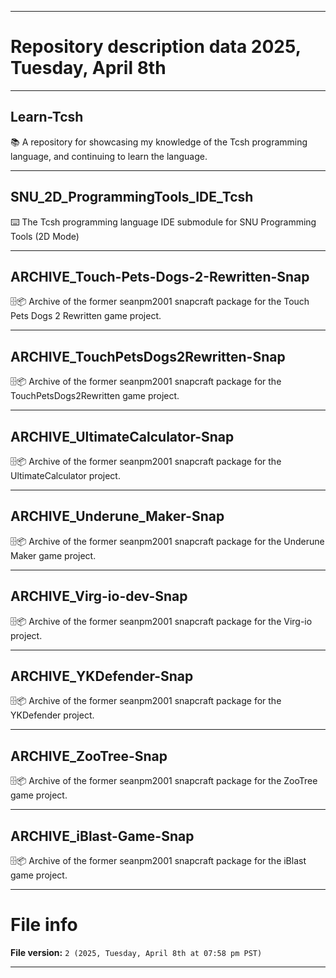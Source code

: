 
***

# Repository description data 2025, Tuesday, April 8th

---

## Learn-Tcsh

📚️ A repository for showcasing my knowledge of the Tcsh programming language, and continuing to learn the language. 

---

## SNU_2D_ProgrammingTools_IDE_Tcsh

⌨️ The Tcsh programming language IDE submodule for SNU Programming Tools (2D Mode)

---

## ARCHIVE_Touch-Pets-Dogs-2-Rewritten-Snap

🗄️📦️ Archive of the former seanpm2001 snapcraft package for the Touch Pets Dogs 2 Rewritten game project.

---

## ARCHIVE_TouchPetsDogs2Rewritten-Snap

🗄️📦️ Archive of the former seanpm2001 snapcraft package for the TouchPetsDogs2Rewritten game project.

---

## ARCHIVE_UltimateCalculator-Snap

🗄️📦️ Archive of the former seanpm2001 snapcraft package for the UltimateCalculator project.

---

## ARCHIVE_Underune_Maker-Snap

🗄️📦️ Archive of the former seanpm2001 snapcraft package for the Underune Maker game project.

---

## ARCHIVE_Virg-io-dev-Snap

🗄️📦️ Archive of the former seanpm2001 snapcraft package for the Virg-io project.

---

## ARCHIVE_YKDefender-Snap

🗄️📦️ Archive of the former seanpm2001 snapcraft package for the YKDefender project.

---

## ARCHIVE_ZooTree-Snap

🗄️📦️ Archive of the former seanpm2001 snapcraft package for the ZooTree game project.

---

## ARCHIVE_iBlast-Game-Snap

🗄️📦️ Archive of the former seanpm2001 snapcraft package for the iBlast game project.

***

# File info

**File version:** `2 (2025, Tuesday, April 8th at 07:58 pm PST)`

***

